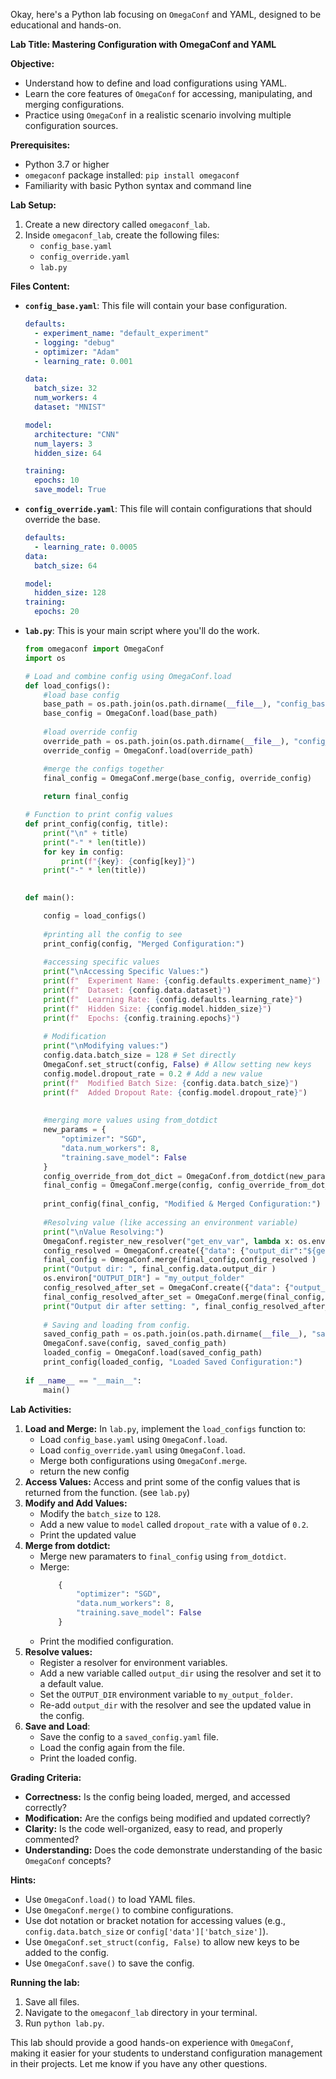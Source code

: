 Okay, here's a Python lab focusing on `OmegaConf` and YAML, designed to be educational and hands-on.

**Lab Title: Mastering Configuration with OmegaConf and YAML**

**Objective:**

*   Understand how to define and load configurations using YAML.
*   Learn the core features of `OmegaConf` for accessing, manipulating, and merging configurations.
*   Practice using `OmegaConf` in a realistic scenario involving multiple configuration sources.

**Prerequisites:**

*   Python 3.7 or higher
*   `omegaconf` package installed: `pip install omegaconf`
*   Familiarity with basic Python syntax and command line

**Lab Setup:**

1.  Create a new directory called `omegaconf_lab`.
2.  Inside `omegaconf_lab`, create the following files:
    *   `config_base.yaml`
    *   `config_override.yaml`
    *   `lab.py`

**Files Content:**

*   **`config_base.yaml`**: This file will contain your base configuration.

    ```yaml
    defaults:
      - experiment_name: "default_experiment"
      - logging: "debug"
      - optimizer: "Adam"
      - learning_rate: 0.001
    
    data:
      batch_size: 32
      num_workers: 4
      dataset: "MNIST"
    
    model:
      architecture: "CNN"
      num_layers: 3
      hidden_size: 64
    
    training:
      epochs: 10
      save_model: True
    ```

*   **`config_override.yaml`**: This file will contain configurations that should override the base.
    ```yaml
    defaults:
      - learning_rate: 0.0005
    data:
      batch_size: 64
    
    model:
      hidden_size: 128
    training:
      epochs: 20
    ```
*   **`lab.py`**: This is your main script where you'll do the work.
    ```python
    from omegaconf import OmegaConf
    import os

    # Load and combine config using OmegaConf.load
    def load_configs():
        #load base config
        base_path = os.path.join(os.path.dirname(__file__), "config_base.yaml")
        base_config = OmegaConf.load(base_path)
        
        #load override config
        override_path = os.path.join(os.path.dirname(__file__), "config_override.yaml")
        override_config = OmegaConf.load(override_path)

        #merge the configs together
        final_config = OmegaConf.merge(base_config, override_config)
        
        return final_config

    # Function to print config values
    def print_config(config, title):
        print("\n" + title)
        print("-" * len(title))
        for key in config:
            print(f"{key}: {config[key]}")
        print("-" * len(title))
        

    def main():
    
        config = load_configs()
        
        #printing all the config to see
        print_config(config, "Merged Configuration:")
        
        #accessing specific values
        print("\nAccessing Specific Values:")
        print(f"  Experiment Name: {config.defaults.experiment_name}")
        print(f"  Dataset: {config.data.dataset}")
        print(f"  Learning Rate: {config.defaults.learning_rate}")
        print(f"  Hidden Size: {config.model.hidden_size}")
        print(f"  Epochs: {config.training.epochs}")
        
        # Modification
        print("\nModifying values:")
        config.data.batch_size = 128 # Set directly
        OmegaConf.set_struct(config, False) # Allow setting new keys
        config.model.dropout_rate = 0.2 # Add a new value
        print(f"  Modified Batch Size: {config.data.batch_size}")
        print(f"  Added Dropout Rate: {config.model.dropout_rate}")
        
        
        #merging more values using from_dotdict
        new_params = {
            "optimizer": "SGD",
            "data.num_workers": 8,
            "training.save_model": False
        }
        config_override_from_dot_dict = OmegaConf.from_dotdict(new_params)
        final_config = OmegaConf.merge(config, config_override_from_dot_dict)
        
        print_config(final_config, "Modified & Merged Configuration:")
        
        #Resolving value (like accessing an environment variable)
        print("\nValue Resolving:")
        OmegaConf.register_new_resolver("get_env_var", lambda x: os.environ.get(x, "not_found"))
        config_resolved = OmegaConf.create({"data": {"output_dir":"${get_env_var:OUTPUT_DIR}"}})
        final_config = OmegaConf.merge(final_config,config_resolved )
        print("Output dir: ", final_config.data.output_dir )
        os.environ["OUTPUT_DIR"] = "my_output_folder"
        config_resolved_after_set = OmegaConf.create({"data": {"output_dir":"${get_env_var:OUTPUT_DIR}"}})
        final_config_resolved_after_set = OmegaConf.merge(final_config, config_resolved_after_set)
        print("Output dir after setting: ", final_config_resolved_after_set.data.output_dir)
        
        # Saving and loading from config.
        saved_config_path = os.path.join(os.path.dirname(__file__), "saved_config.yaml")
        OmegaConf.save(config, saved_config_path)
        loaded_config = OmegaConf.load(saved_config_path)
        print_config(loaded_config, "Loaded Saved Configuration:")
        
    if __name__ == "__main__":
        main()
    ```

**Lab Activities:**

1.  **Load and Merge:** In `lab.py`, implement the `load_configs` function to:
    *   Load `config_base.yaml` using `OmegaConf.load`.
    *   Load `config_override.yaml` using `OmegaConf.load`.
    *   Merge both configurations using `OmegaConf.merge`.
    *  return the new config
2.  **Access Values:** Access and print some of the config values that is returned from the function. (see `lab.py`)
3.  **Modify and Add Values:**
    *   Modify the `batch_size` to `128`.
    *   Add a new value to `model` called `dropout_rate` with a value of `0.2`.
    *   Print the updated value
4. **Merge from dotdict:**
    *   Merge new paramaters to `final_config` using `from_dotdict`. 
    *   Merge: 
        ```python
            {
                "optimizer": "SGD",
                "data.num_workers": 8,
                "training.save_model": False
            }
         ```
    *   Print the modified configuration.
5. **Resolve values:**
    *   Register a resolver for environment variables. 
    *   Add a new variable called `output_dir` using the resolver and set it to a default value. 
    *   Set the `OUTPUT_DIR` environment variable to `my_output_folder`. 
    *   Re-add `output_dir` with the resolver and see the updated value in the config.
6. **Save and Load**:
    *   Save the config to a `saved_config.yaml` file.
    *   Load the config again from the file.
    *   Print the loaded config.

**Grading Criteria:**

*   **Correctness:** Is the config being loaded, merged, and accessed correctly?
*   **Modification:** Are the configs being modified and updated correctly?
*   **Clarity:** Is the code well-organized, easy to read, and properly commented?
*   **Understanding:** Does the code demonstrate understanding of the basic `OmegaConf` concepts?

**Hints:**

*   Use `OmegaConf.load()` to load YAML files.
*   Use `OmegaConf.merge()` to combine configurations.
*   Use dot notation or bracket notation for accessing values (e.g., `config.data.batch_size` or `config['data']['batch_size']`).
*   Use `OmegaConf.set_struct(config, False)` to allow new keys to be added to the config.
*   Use `OmegaConf.save()` to save the config.

**Running the lab:**

1.  Save all files.
2.  Navigate to the `omegaconf_lab` directory in your terminal.
3.  Run `python lab.py`.

This lab should provide a good hands-on experience with `OmegaConf`, making it easier for your students to understand configuration management in their projects. Let me know if you have any other questions.
